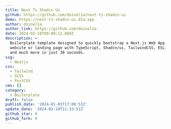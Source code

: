 ```yaml
---
title: Next Ts Shadcn Ui
github: https://github.com/doinel1a/next-ts-shadcn-ui
demo: https://next-ts-shadcn-ui.d1a.app
author: doinel1a
author_link: https://github.com/doinel1a
date: 2024-02-18T09:00:12.008Z
description: >-
  Boilerplate template designed to quickly bootstrap a Next.js Web App, SPA,
  website or landing page with TypeScript, Shadcn/ui, TailwindCSS, ESLint, Husky
  and much more in just 30 seconds.
ssg:
  - Nextjs
css:
  - Tailwind
  - SCSS
  - PostCSS
cms: []
category:
  - Boilerplate
draft: false
publish_date: '2024-01-03T17:08:53Z'
update_date: '2024-02-18T11:33:51Z'
github_star: 0
github_fork: 0
---
```

